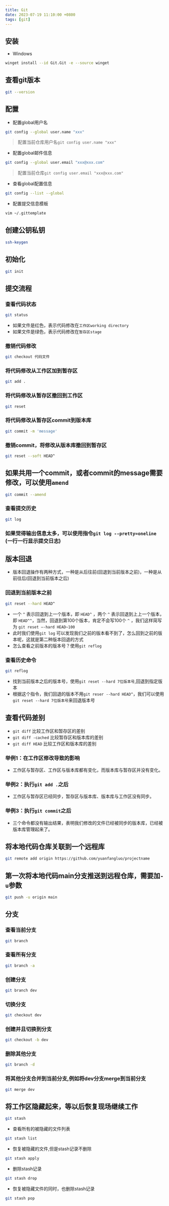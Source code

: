 ```yaml
---
title: Git
date: 2023-07-19 11:10:00 +0800
tags: [git]
---
```

## 安装

- Windows

```sh
winget install --id Git.Git -e --source winget
```

## 查看git版本

```sh
git --version
```

## 配置

- 配置global用户名

```sh
git config --global user.name "xxx"
```

> 配置当前仓库用户名`git config user.name "xxx"`

- 配置global邮件信息

```sh
git config --global user.email "xxx@xxx.com"
```

> 配置当前仓库`git config user.email "xxx@xxx.com"`

- 查看global配置信息

```sh
git config --list --global
```

- 配置提交信息模板

```sh
vim ~/.gittemplate
```

## 创建公钥私钥

```sh
ssh-keygen
```

## 初始化

```sh
git init
```

## 提交流程

### 查看代码状态

```sh
git status
```

- 如果文件是红色，表示代码修改在`工作区working directory`
- 如果文件是绿色，表示代码修改在`暂存区stage`

### 撤销代码修改

```sh
git checkout 代码文件
```

### 将代码修改从工作区加到暂存区

```sh
git add .
```

### 将代码修改从暂存区撤回到工作区

```sh
git reset
```

### 将代码修改从暂存区commit到版本库

```sh
git commit -m 'message'
```

### 撤销commit，将修改从版本库撤回到暂存区

```sh
git reset --soft HEAD^
```

## 如果共用一个commit，或者commit的message需要修改，可以使用`amend`

```sh
git commit --amend
```

### 查看提交历史

```sh
git log
```

###  如果觉得输出信息太多，可以使用指令`git log --pretty=oneline` (一行一行显示提交日志)

## 版本回退

- 版本回退操作有两种方式，一种是从后往前(回退到当前版本之前)，一种是从前往后(回退到当前版本之后)

### 回退到当前版本之前

```sh
git reset --hard HEAD^
```

- 一个 `^` 表示回退到上一个版本，即 `HEAD^` ，两个 `^` 表示回退到上上一个版本，即 `HEAD^^`，当然，回退到第100个版本，肯定不会写100个 `^` ，我们这样简写为 `git reset –-hard HEAD~100`
- 此时我们使用`git log` 可以发现我们之前的版本看不到了，怎么回到之前的版本呢，这就是第二种版本回退的方式
- 怎么查看之前版本的版本号？使用`git reflog`

### 查看历史命令

```sh
git reflog
```

- 找到当前版本之后的版本号，使用`git reset --hard 7位版本号`,回退到指定版本
- 根据这个指令，我们回退的版本不用`git reser --hard HEAD^`，我们可以使用`git reset --hard 7位版本号`来回退版本号

## 查看代码差别

- `git diff` 比较工作区和暂存区的差别
- `git diff -cached` 比较暂存区和版本库的差别
- `git diff HEAD` 比较工作区和版本库的差别

### 举例1：在工作区修改导致的影响

- 工作区与暂存区、工作区与版本库都有变化，而版本库与暂存区并没有变化。

### 举例2：执行`git add .`之后

- 工作区与暂存区已经同步，暂存区与版本库、版本库与工作区没有同步。

### 举例3：执行`git commit`之后

- 三个命令都没有输出结果，表明我们修改的文件已经被同步的版本库，已经被版本库管理起来了。

## 将本地代码仓库关联到一个远程库

```sh
git remote add origin https://github.com/yuanfangluo/projectname
```

## 第一次将本地代码main分支推送到远程仓库，需要加`-u`参数

```sh
git push -u origin main
```
## 分支

### 查看当前分支

```sh
git branch
```

### 查看所有分支

```sh
git branch -a
```

### 创建分支

```sh
git branch dev
```

### 切换分支

```sh
git checkout dev
```

### 创建并且切换到分支

```sh
git checkout -b dev
```

### 删除其他分支

```sh
git branch -d 
```

### 将其他分支合并到当前分支,例如将dev分支merge到当前分支

```sh
git merge dev
```

## 将工作区隐藏起来，等以后恢复现场继续工作

```sh
git stash
```

- 查看所有的被隐藏的文件列表

```sh
git stash list
```

- 恢复被隐藏的文件,但是stash记录不删除

```sh
git stash apply
```

- 删除stash记录

```sh
git stash drop
```

- 恢复被隐藏文件的同时，也删除stash记录

```sh
git stash pop
```
